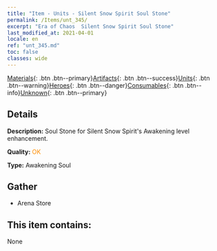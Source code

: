 ```yaml
---
title: "Item - Units - Silent Snow Spirit Soul Stone"
permalink: /Items/unt_345/
excerpt: "Era of Chaos  Silent Snow Spirit Soul Stone"
last_modified_at: 2021-04-01
locale: en
ref: "unt_345.md"
toc: false
classes: wide
---
```

 [Materials](/Items/){: .btn .btn--primary}[Artifacts](/Items/Artifacts/){: .btn .btn--success}[Units](/Items/Units/){: .btn .btn--warning}[Heroes](/Items/Heroes/){: .btn .btn--danger}[Consumables](/Items/Consumables/){: .btn .btn--info}[Unknown](/Items/Unknown/){: .btn .btn--primary}

## Details
 **Description:** Soul Stone for Silent Snow Spirit's Awakening level enhancement.

 **Quality:** <span style="color: #FF8C00">OK</span>

 **Type:** Awakening Soul

## Gather

*    Arena Store 

## This item contains:

  None

